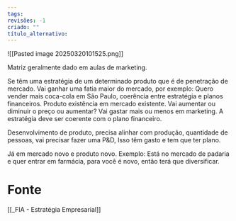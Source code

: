 ```yaml
---
tags: 
revisões: -1
criado: ""
título_alternativo:
---
```


![[Pasted image 20250320101525.png]]

Matriz geralmente dado em aulas de marketing.

Se têm uma estratégia de um determinado produto que é de penetração de mercado. Vai ganhar uma fatia maior do mercado, por exemplo: Quero vender mais coca-cola em São Paulo, coerência entre estratégia e planos financeiros. Produto existência em mercado existente. Vai aumentar ou diminuir o preço ou aumentar? Vai gastar mais ou menos em marketing. A estratégia deve ser coerente com o plano financeiro.

Desenvolvimento de produto, precisa alinhar com produção, quantidade de pessoas, vai precisar fazer uma P&D, Isso têm gasto e tem que ter plano.

Já em mercado novo e produto novo. Exemplo: Está no mercado de padaria e quer entrar em farmácia, para você é novo, então terá que diversificar.
# Fonte
[[_FIA - Estratégia Empresarial]]
